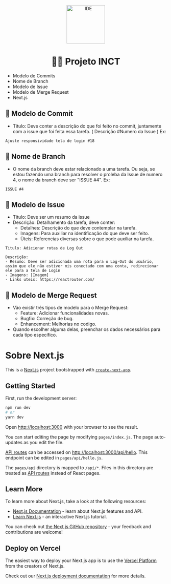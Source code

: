 <p align="center">
  <a href="https://www.idejr.com.br/">
    <img alt="IDE" src="https://media-exp1.licdn.com/dms/image/C4D0BAQGTcYWWcq6xwA/company-logo_200_200/0/1612560927456?e=2159024400&v=beta&t=EFcD3u0IZczHnjIiWGyxJDBZ38i3XSg2yAuQZ9QhBmY" width="120" />
  </a>
</p>
<h1 align="center">
  👨‍💻 Projeto INCT
</h1>

  - Modelo de Commits
  - Nome de Branch
  - Modelo de Issue
  - Modelo de Merge Request
  - Next.js

## 🔖 Modelo de Commit

  - Titulo: Deve conter a descrição do que foi feito no commit, juntamente com a issue que foi feita essa tarefa. ( Descrição #Numero da Issue )
  Ex:
```shell
Ajuste responsividade tela de login #18
```

## 🔖 Nome de Branch
  - O nome da branch deve estar relacionado a uma tarefa. Ou seja, se estou fazendo uma branch para resolver o proleba da Issue de numero 4, o nome da branch deve ser "ISSUE #4".
  Ex: 
```shell
ISSUE #4
```

## 🔖 Modelo de Issue

- Titulo: Deve ser um resumo da issue
- Descrição: Detalhamento da tarefa, deve conter: 
    - Detalhes: Descrição do que deve contemplar na tarefa.
    - Imagens: Para auxiliar na identificação do que deve ser feito.
    - Ùteis: Referencias diversas sobre o que pode auxiliar na tarefa.
    
```shell
Titulo: Adicionar rotas de Log Out

Descrição: 
- Resumo: Deve ser adicionada uma rota para o Log-Out do usuário, assim que ele não estiver mis conectado com uma conta, redirecionar ele para a tela de Login
- Imagens: [Imagem]
- Links uteis: https://reactrouter.com/
```

## 🔖 Modelo de Merge Request

- Vão existir três tipos de modelo para o Merge Request:
    - Feature: Adicionar funcionalidades novas.
    - Bugfix: Correção de bug.
    - Enhancement: Melhorias no codigo.
- Quando escolher alguma delas, preenchar os dados necessários para cada tipo específico.

# Sobre Next.js
This is a [Next.js](https://nextjs.org/) project bootstrapped with [`create-next-app`](https://github.com/vercel/next.js/tree/canary/packages/create-next-app).

## Getting Started

First, run the development server:

```bash
npm run dev
# or
yarn dev
```

Open [http://localhost:3000](http://localhost:3000) with your browser to see the result.

You can start editing the page by modifying `pages/index.js`. The page auto-updates as you edit the file.

[API routes](https://nextjs.org/docs/api-routes/introduction) can be accessed on [http://localhost:3000/api/hello](http://localhost:3000/api/hello). This endpoint can be edited in `pages/api/hello.js`.

The `pages/api` directory is mapped to `/api/*`. Files in this directory are treated as [API routes](https://nextjs.org/docs/api-routes/introduction) instead of React pages.

## Learn More

To learn more about Next.js, take a look at the following resources:

- [Next.js Documentation](https://nextjs.org/docs) - learn about Next.js features and API.
- [Learn Next.js](https://nextjs.org/learn) - an interactive Next.js tutorial.

You can check out [the Next.js GitHub repository](https://github.com/vercel/next.js/) - your feedback and contributions are welcome!

## Deploy on Vercel

The easiest way to deploy your Next.js app is to use the [Vercel Platform](https://vercel.com/new?utm_medium=default-template&filter=next.js&utm_source=create-next-app&utm_campaign=create-next-app-readme) from the creators of Next.js.

Check out our [Next.js deployment documentation](https://nextjs.org/docs/deployment) for more details.
